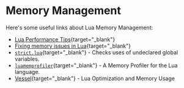 # Memory Management

Here's some useful links about Lua Memory Management:

- [Lua Performance Tips](http://www.lua.org/gems/sample.pdf){target="_blank"}
- [Fixing memory issues in Lua](https://bitsquid.blogspot.com/2011/08/fixing-memory-issues-in-lua.html?m=1){target="_blank"}
- [`strict.lua`](http://metalua.luaforge.net/src/lib/strict.lua.html){target="_blank"} - Checks uses of undeclared global variables.
- [`luamemprofiler`](https://github.com/pmusa/luamemprofiler){target="_blank"} - A Memory Profiler for the Lua language.
- [Vessel](http://overbyte.com.au/index.php/overbyte-blog/entry/vessel-lua-optimization-and-memory-usage){target="_blank"} - Lua Optimization and Memory Usage